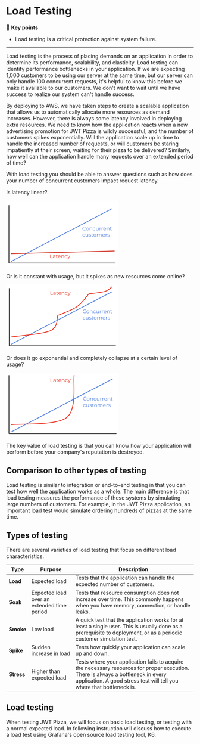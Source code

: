 # Load Testing

🔑 **Key points**

- Load testing is a critical protection against system failure.

---

Load testing is the process of placing demands on an application in order to determine its performance, scalability, and elasticity. Load testing can identify performance bottlenecks in your application. If we are expecting 1,000 customers to be using our server at the same time, but our server can only handle 100 concurrent requests, it's helpful to know this before we make it available to our customers. We don't want to wait until we have success to realize our system can't handle success.

By deploying to AWS, we have taken steps to create a scalable application that allows us to automatically allocate more resources as demand increases. However, there is always some latency involved in deploying extra resources. We need to know how the application reacts when a new advertising promotion for JWT Pizza is wildly successful, and the number of customers spikes exponentially. Will the application scale up in time to handle the increased number of requests, or will customers be staring impatiently at their screen, waiting for their pizza to be delivered? Similarly, how well can the application handle many requests over an extended period of time?

With load testing you should be able to answer questions such as how does your number of concurrent customers impact request latency.

Is latency linear?

![Linear scaling](linearScaling.png)

Or is it constant with usage, but it spikes as new resources come online?

![Spiky scaling](spikyScaling.png)

Or does it go exponential and completely collapse at a certain level of usage?

![Exponential scaling](exponentialScaling.png)

The key value of load testing is that you can know how your application will perform before your company's reputation is destroyed.

## Comparison to other types of testing

Load testing is similar to integration or end-to-end testing in that you can test how well the application works as a whole. The main difference is that load testing measures the performance of these systems by simulating large numbers of customers. For example, in the JWT Pizza application, an important load test would simulate ordering hundreds of pizzas at the same time.

## Types of testing

There are several varieties of load testing that focus on different load characteristics.

| Type       | Purpose                                    | Description                                                                                                                                                                                               |
| ---------- | ------------------------------------------ | --------------------------------------------------------------------------------------------------------------------------------------------------------------------------------------------------------- |
| **Load**   | Expected load                              | Tests that the application can handle the expected number of customers.                                                                                                                                   |
| **Soak**   | Expected load over an extended time period | Tests that resource consumption does not increase over time. This commonly happens when you have memory, connection, or handle leaks.                                                                     |
| **Smoke**  | Low load                                   | A quick test that the application works for at least a single user. This is usually done as a prerequisite to deployment, or as a periodic customer simulation test.                                      |
| **Spike**  | Sudden increase in load                    | Tests how quickly your application can scale up and down.                                                                                                                                                 |
| **Stress** | Higher than expected load                  | Tests where your application fails to acquire the necessary resources for proper execution. There is always a bottleneck in every application. A good stress test will tell you where that bottleneck is. |

## Load testing

When testing JWT Pizza, we will focus on basic load testing, or testing with a normal expected load. In following instruction will discuss how to execute a load test using Grafana's open source load testing tool, K6.
